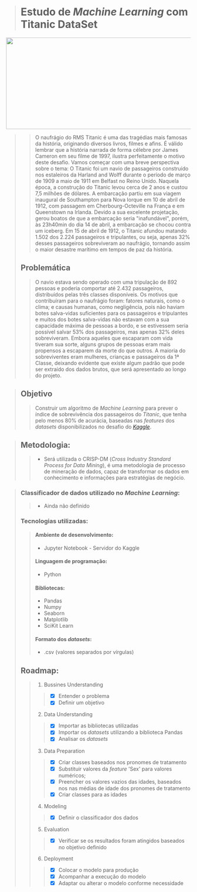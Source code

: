 > # Estudo de *Machine Learning* com Titanic DataSet

<p align="center">
  <img width="550" height="250" src="https://canalhistoria.pt/wp-content/uploads/2016/05/1.Portada.jpg">
</p>

>> O naufrágio do RMS Titanic é uma das tragédias mais famosas da história, originando diversos livros, filmes e afins. É válido lembrar que a história narrada de forma célebre por James Cameron em seu filme de 1997, ilustra perfeitamente o motivo deste desafio. Vamos começar com uma breve perspectiva sobre o tema: 
>> O Titanic foi um navio de passageiros construído nos estaleiros da Harland and Wolff durante o período de março de 1909 a maio de 1911 em Belfast no Reino Unido. Naquela época, a construção do Titanic levou cerca de 2 anos e custou 7,5 milhões de dólares. A embarcação partiu em sua viagem inaugural de Southampton para Nova Iorque em 10 de abril de 1912, com passagem em Cherbourg-Octeville na França e em Queenstown na Irlanda. Devido a sua excelente projetação, gerou boatos de que a embarcação seria "inafundável", porém, às 23h40min do dia 14 de abril, a embarcação se chocou contra um iceberg. Em 15 de abril de 1912, o Titanic afundou matando 1.502 dos 2.224 passageiros e tripulantes, ou seja, apenas 32% desses passageiros sobreviveram ao naufrágio, tornando assim o maior desastre marítimo em tempos de paz da história. 
> ## Problemática
>> O navio estava sendo operado com uma tripulação de 892 pessoas e poderia comportar até 2.432 passageiros, distribuídos pelas três classes disponíveis.
>> Os motivos que contribuíram para o naufrágio foram: fatores naturais, como o clima; e causas humanas, como negligência, pois não haviam botes salva-vidas suficientes para os passageiros e tripulantes e muitos dos botes salva-vidas não estavam com a sua capacidade máxima de pessoas a bordo, e se estivessem seria possível salvar 53% dos passageiros, mas apenas 32% deles sobreviveram.
Embora aqueles que escaparam com vida tiveram sua sorte, alguns grupos de pessoas eram mais propensos a escaparem da morte do que outros. A maioria do sobreviventes eram mulheres, crianças e passageiros da 1ª Classe, deixando evidente que existe algum padrão que pode ser extraído dos dados brutos, que será apresentado ao longo do projeto.

> ## Objetivo
>> Construir um algoritmo de *Machine Learning* para prever o índice de sobrevivência dos passageiros do *Titanic*, que tenha pelo menos 80% de acurácia, baseadas nas *features* dos *datasets* disponibilizados no desafio do *[Kaggle](https://www.kaggle.com/c/titanic)*.

>## Metodologia:
>> - Será utilizada o CRISP-DM (*Cross Industry Standard Process for Data Mining*), é uma metodologia de processo de mineração de dados, capaz de transformar os dados em conhecimento e informações para estratégias de negócio.

>### Classificador de dados utilizado no *Machine Learning*:
>> - Ainda não definido
>### Tecnologias utilizadas:
>> #### Ambiente de desenvolvimento:
>> - Jupyter Notebook - Servidor do Kaggle
>> #### Linguagem de programação:
>> - Python
>> #### Bibliotecas:
>> - Pandas
>> - Numpy
>> - Seaborn
>> - Matplotlib
>> - SciKit Learn
>> #### Formato dos *datasets*:
>> - .csv (valores separados por vírgulas)
>## Roadmap:
>> 1. Bussines Understanding
>>> - [x] Entender o problema
>>> - [x] Definir um objetivo
>> 2. Data Understanding
>>> - [x] Importar as bibliotecas utilizadas
>>> - [x] Importar os *datasets* utilizando a biblioteca Pandas
>>> - [x] Analisar os *datasets*
>> 3. Data Preparation
>>> - [x] Criar classes baseados nos pronomes de tratamento
>>> - [x] Substituir valores da *feature* 'Sex' para valores numéricos;
>>> - [x] Preencher os valores vazios das idades, baseados nos nas médias de idade dos pronomes de tratamento
>>> - [x] Criar classes para as idades
>> 4. Modeling
>>> - [x] Definir o classificador dos dados
>> 5. Evaluation
>>> - [x] Verificar se os resultados foram atingidos baseados no objetivo definido
>> 6. Deployment
>>> - [x] Colocar o modelo para produção
>>> - [x] Acompanhar a execução do modelo
>>> - [x] Adaptar ou alterar o modelo conforme necessidade



  
